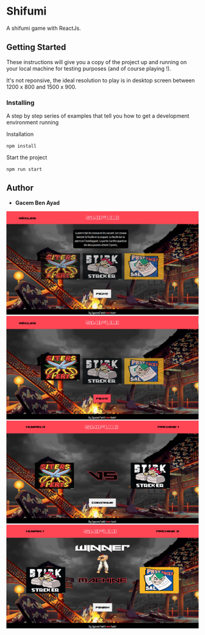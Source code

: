 # Shifumi

A shifumi game with ReactJs.

## Getting Started

These instructions will give you a copy of the project up and running on
your local machine for testing purposes (and of course playing !). 

It's not reponsive, the ideal resolution to play is in desktop screen between 1200 x 800 and 1500 x 900. 


### Installing

A step by step series of examples that tell you how to get a development
environment running

Installation

    npm install

Start the project

    npm run start

## Author

  - **Gacem Ben Ayad**
    
<img src="Home.png" width="800"/>
<img src="Selection.png" width="800"/>
<img src="Combat.png" width="800"/>
<img src="Fini.png" width="800"/>
